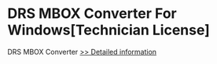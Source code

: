 # DRS MBOX Converter For Windows[Technician License]
DRS MBOX Converter
[>> Detailed information](https://secure.shareit.com/shareit/product.html?productid=301004342&affiliateid=200057808)